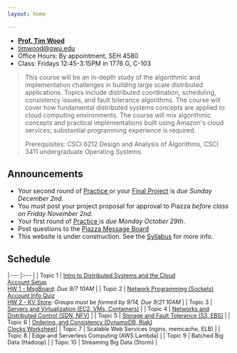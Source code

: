 ```yaml
---
layout: home

---
```

<div class="wrapper" markdown="0"><div class="footer-col-wrapper">
<div class="footer-col two-col-1">
    <ul class="contact-list">
        <li><a href="https://faculty.cs.gwu.edu/timwood/"><b>Prof. Tim Wood</b></a></li>
        <li><a href="mailto:timwood@gwu.edu">timwood@gwu.edu</a></li>
        <li>Office Hours: By appointment, SEH 4580</li>
        <li>Class: Fridays 12:45-3:15PM in 1776 G, C-103</li>
    </ul>
</div>
</div></div>


> This course will be an in-depth study of the algorithmic and implementation challenges in building large scale distributed applications. Topics include distributed coordination, scheduling, consistency issues, and fault tolerance algorithms. The course will cover how fundamental distributed systems concepts are applied to cloud computing environments. The course will mix algorithmic concepts and practical implementations built using Amazon's cloud services; substantial programming experience is required.
>
> Prerequisites: CSCI 6212 Design and Analysis of Algorithms, CSCI 3411 undergraduate Operating Systems.




## Announcements ##
 - Your second round of [Practice ](learn/) or your [Final Project](learn/project/) is *due Sunday December 2nd*.
 - You must post your project proposal for approval to Piazza *before class on Friday November 2nd*.
 - Your first round of [Practice ](learn/) is *due Monday October 29th*.
 - Post questions to the [Piazza Message Board](https://piazza.com/gwu/fall2018/csci6421/home)
 - This website is under construction. See the [Syllabus](syllabus/) for more info.

## Schedule  ##

<div style="font-size:90%">

|:---  |:--- |
| Topic 1 | [Intro to Distributed Systems and the Cloud](slides/1-intro.pdf) <br> [Account Setup](accounts) <br> [HW 1 - MsgBoard](hw-1/): *Due 9/7 10AM* |
| Topic 2 | [Network Programming (Sockets)](slides/2-internet.pdf) <br><a href="https://goo.gl/forms/aBk9iKWmvj0tCPpL2">Account Info Quiz</a> <br> [HW 2 - KV Store](hw-2/): *Groups must be formed by 9/14, Due 9/21 10AM* |
| Topic 3 | [Servers and Virtualization (EC2, VMs, Containers)](slides/3-cloud-servers.pdf)  |
| Topic 4 | [Networks and Distributed Control (SDN, NFV)](slides/4-sdn-nfv.pdf) |
| Topic 5 | [Storage and Fault Tolerance (S3, EBS)](slides/5-storage-faults.pdf) |
| Topic 6 | [Ordering, and Consistency  (DynamoDB, Riak)](slides/6-clocks.pdf)  <br> [Clocks Worksheet](slides/clock-worksheet.pdf)|
| Topic 7 | Scalable Web Services (nginx, memcache, ELB) |
| Topic 8 | Edge and Serverless Computing (AWS Lambda) |
| Topic 9 | Batched Big Data (Hadoop) |
| Topic 10 | Streaming Big Data (Storm) |

</div>
